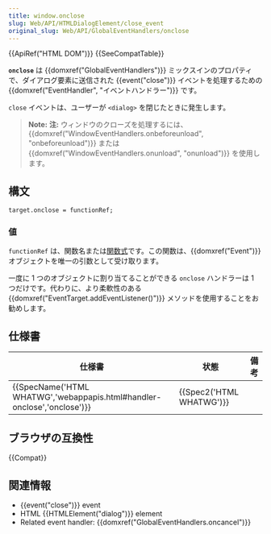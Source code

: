 ```yaml
---
title: window.onclose
slug: Web/API/HTMLDialogElement/close_event
original_slug: Web/API/GlobalEventHandlers/onclose
---
```


{{ApiRef("HTML DOM")}} {{SeeCompatTable}}

**`onclose`** は {{domxref("GlobalEventHandlers")}} ミックスインのプロパティで、ダイアログ要素に送信された {{event("close")}} イベントを処理するための {{domxref("EventHandler", "イベントハンドラー")}} です。

`close` イベントは、ユーザーが `<dialog>` を閉じたときに発生します。

> **Note:** **注:** ウィンドウのクローズを処理するには、{{domxref("WindowEventHandlers.onbeforeunload", "onbeforeunload")}} または {{domxref("WindowEventHandlers.onunload", "onunload")}} を使用します。

## 構文

```
target.onclose = functionRef;
```

### 値

`functionRef` は、関数名または[関数式](/ja/docs/Web/JavaScript/Reference/Operators/function)です。この関数は、{{domxref("Event")}} オブジェクトを唯一の引数として受け取ります。

一度に 1 つのオブジェクトに割り当てることができる `onclose` ハンドラーは 1 つだけです。代わりに、より柔軟性のある {{domxref("EventTarget.addEventListener()")}} メソッドを使用することをお勧めします。

## 仕様書

| 仕様書                                                                                           | 状態                             | 備考 |
| ------------------------------------------------------------------------------------------------ | -------------------------------- | ---- |
| {{SpecName('HTML WHATWG','webappapis.html#handler-onclose','onclose')}} | {{Spec2('HTML WHATWG')}} |      |

## ブラウザの互換性

{{Compat}}

## 関連情報

- {{event("close")}} event
- HTML {{HTMLElement("dialog")}} element
- Related event handler: {{domxref("GlobalEventHandlers.oncancel")}}
